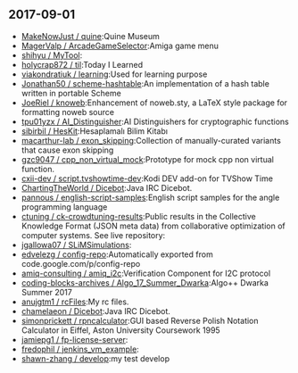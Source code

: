 ## 2017-09-01

* [MakeNowJust / quine](https://github.com/MakeNowJust/quine):Quine Museum
* [MagerValp / ArcadeGameSelector](https://github.com/MagerValp/ArcadeGameSelector):Amiga game menu
* [shihyu / MyTool](https://github.com/shihyu/MyTool):
* [holycrap872 / til](https://github.com/holycrap872/til):Today I Learned
* [viakondratiuk / learning](https://github.com/viakondratiuk/learning):Used for learning purpose
* [Jonathan50 / scheme-hashtable](https://github.com/Jonathan50/scheme-hashtable):An implementation of a hash table written in portable Scheme
* [JoeRiel / knoweb](https://github.com/JoeRiel/knoweb):Enhancement of noweb.sty, a LaTeX style package for formatting noweb source
* [tpu01yzx / AI_Distinguisher](https://github.com/tpu01yzx/AI_Distinguisher):AI Distinguishers for cryptographic functions
* [sibirbil / HesKit](https://github.com/sibirbil/HesKit):Hesaplamalı Bilim Kitabı
* [macarthur-lab / exon_skipping](https://github.com/macarthur-lab/exon_skipping):Collection of manually-curated variants that cause exon skipping
* [gzc9047 / cpp_non_virtual_mock](https://github.com/gzc9047/cpp_non_virtual_mock):Prototype for mock cpp non virtual function.
* [cxii-dev / script.tvshowtime-dev](https://github.com/cxii-dev/script.tvshowtime-dev):Kodi DEV add-on for TVShow Time
* [ChartingTheWorld / Dicebot](https://github.com/ChartingTheWorld/Dicebot):Java IRC Dicebot.
* [pannous / english-script-samples](https://github.com/pannous/english-script-samples):English script samples for the angle programming language
* [ctuning / ck-crowdtuning-results](https://github.com/ctuning/ck-crowdtuning-results):Public results in the Collective Knowledge Format (JSON meta data) from collaborative optimization of computer systems. See live repository:
* [jgallowa07 / SLiMSimulations](https://github.com/jgallowa07/SLiMSimulations):
* [edvelezg / config-repo](https://github.com/edvelezg/config-repo):Automatically exported from code.google.com/p/config-repo
* [amiq-consulting / amiq_i2c](https://github.com/amiq-consulting/amiq_i2c):Verification Component for I2C protocol
* [coding-blocks-archives / Algo_17_Summer_Dwarka](https://github.com/coding-blocks-archives/Algo_17_Summer_Dwarka):Algo++ Dwarka Summer 2017
* [anujgtm1 / rcFiles](https://github.com/anujgtm1/rcFiles):My rc files.
* [chamelaeon / Dicebot](https://github.com/chamelaeon/Dicebot):Java IRC Dicebot.
* [simonprickett / rpncalculator](https://github.com/simonprickett/rpncalculator):GUI based Reverse Polish Notation Calculator in Eiffel, Aston University Coursework 1995
* [jamiepg1 / fp-license-server](https://github.com/jamiepg1/fp-license-server):
* [fredophil / jenkins_vm_example](https://github.com/fredophil/jenkins_vm_example):
* [shawn-zhang / develop](https://github.com/shawn-zhang/develop):my test develop
